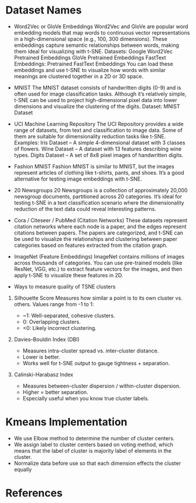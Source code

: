 # Dataset Names
* Word2Vec or GloVe Embeddings
Word2Vec and GloVe are popular word embedding models that map words to continuous vector representations in a high-dimensional space (e.g., 100, 300 dimensions). These embeddings capture semantic relationships between words, making them ideal for visualizing with t-SNE.
Datasets:
Google Word2Vec Pretrained Embeddings
GloVe Pretrained Embeddings
FastText Embeddings: Pretrained FastText Embeddings
You can load these embeddings and use t-SNE to visualize how words with similar meanings are clustered together in a 2D or 3D space.

* MNIST
The MNIST dataset consists of handwritten digits (0-9) and is often used for image classification tasks. Although it’s relatively simple, t-SNE can be used to project high-dimensional pixel data into lower dimensions and visualize the clustering of the digits.
Dataset: MNIST Dataset

* UCI Machine Learning Repository
The UCI Repository provides a wide range of datasets, from text and classification to image data. Some of them are suitable for dimensionality reduction tasks like t-SNE.
Examples:
Iris Dataset – A simple 4-dimensional dataset with 3 classes of flowers.
Wine Dataset – A dataset with 13 features describing wine types.
Digits Dataset – A set of 8x8 pixel images of handwritten digits.

* Fashion MNIST
Fashion MNIST is similar to MNIST, but the images represent articles of clothing like t-shirts, pants, and shoes. It’s a good alternative for testing image embeddings with t-SNE.

* 20 Newsgroups
20 Newsgroups is a collection of approximately 20,000 newsgroup documents, partitioned across 20 categories. It’s ideal for testing t-SNE in a text classification scenario where the dimensionality reduction of the text data could reveal interesting patterns.

* Cora / Citeseer / PubMed (Citation Networks)
These datasets represent citation networks where each node is a paper, and the edges represent citations between papers. The papers are categorized, and t-SNE can be used to visualize the relationships and clustering between paper categories based on features extracted from the citation graph.

* ImageNet (Feature Embeddings)
ImageNet contains millions of images across thousands of categories. You can use pre-trained models (like ResNet, VGG, etc.) to extract feature vectors for the images, and then apply t-SNE to visualize these features in 2D.


* Ways to measure quality of TSNE clusters

1. Silhouette Score
Measures how similar a point is to its own cluster vs. others.
Values range from -1 to 1:
   * ~1: Well-separated, cohesive clusters.
   * 0: Overlapping clusters.
   * <0: Likely incorrect clustering.

2. Davies–Bouldin Index (DBI)
   * Measures intra-cluster spread vs. inter-cluster distance.
   * Lower is better.
   * Works well for t-SNE output to gauge tightness + separation.

4. Calinski-Harabasz Index
   * Measures between-cluster dispersion / within-cluster dispersion.
   * Higher = better separation.
   * Especially useful when you know true cluster labels.

# Kmeans Implementation
* We use Elbow method to determine the number of cluster centers.
* We assign label to cluster centers based on voting method, which means that the label of cluster is majority label of elements in the cluster.
* Normalize data before use so that each dimension effects the cluster equally


# References

